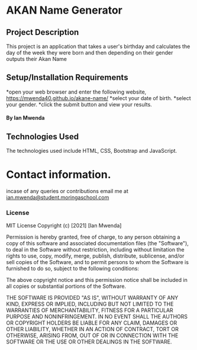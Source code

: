 # AKAN Name Generator

## Project Description

This project is an application that takes a user's birthday and calculates the day of the week they were born and then depending on their gender outputs their Akan Name

## Setup/Installation Requirements

*open your web browser and enter the following website, https://mwenda40.github.io/akane-name/
*select your date of birth.
*select your gender.
*click the submit button and view your results.

#### By **Ian Mwenda**

## Technologies Used

The technologies used include HTML, CSS, Bootstrap and JavaScript.

# Contact information.

incase of any queries or contributions email me at ian.mwenda@student.moringaschool.com

### License

MIT License
Copyright (c) [2021] [Ian Mwenda]

Permission is hereby granted, free of charge, to any person obtaining a copy
of this software and associated documentation files (the "Software"), to deal
in the Software without restriction, including without limitation the rights
to use, copy, modify, merge, publish, distribute, sublicense, and/or sell
copies of the Software, and to permit persons to whom the Software is
furnished to do so, subject to the following conditions:

The above copyright notice and this permission notice shall be included in all
copies or substantial portions of the Software.

THE SOFTWARE IS PROVIDED "AS IS", WITHOUT WARRANTY OF ANY KIND, EXPRESS OR
IMPLIED, INCLUDING BUT NOT LIMITED TO THE WARRANTIES OF MERCHANTABILITY,
FITNESS FOR A PARTICULAR PURPOSE AND NONINFRINGEMENT. IN NO EVENT SHALL THE
AUTHORS OR COPYRIGHT HOLDERS BE LIABLE FOR ANY CLAIM, DAMAGES OR OTHER
LIABILITY, WHETHER IN AN ACTION OF CONTRACT, TORT OR OTHERWISE, ARISING FROM,
OUT OF OR IN CONNECTION WITH THE SOFTWARE OR THE USE OR OTHER DEALINGS IN THE
SOFTWARE.
